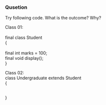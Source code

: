 <h3>Qusetion</h3>

Try following code. What is the outcome? Why?

Class 01: 	
<br>final class Student 
<br>{  	 	 
	<br>final int marks = 100;
	<br>final void display();
<br>}

Class 02: 
<br>class Undergraduate extends Student
<br>{

<br>}
